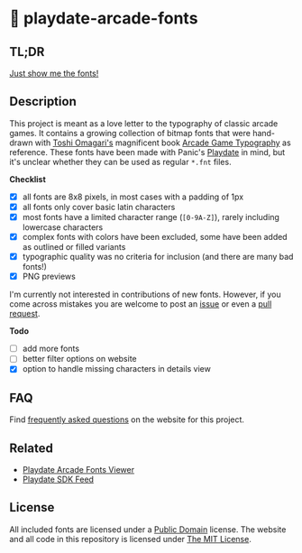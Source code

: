 # 👾 playdate-arcade-fonts

## TL;DR

[Just show me the fonts!](https://idleberg.github.io/playdate-arcade-fonts)
## Description

This project is meant as a love letter to the typography of classic arcade games. It contains a growing collection of bitmap fonts that were hand-drawn with [Toshi Omagari's](https://twitter.com/tosche_e) magnificent book [Arcade Game Typography](https://readonlymemory.vg/shop/book/arcade-game-typography/) as reference. These fonts have been made with Panic's [Playdate](https://play.date/) in mind, but it's unclear whether they can be used as regular `*.fnt` files.


**Checklist**

- [x] all fonts are 8x8 pixels, in most cases with a padding of 1px
- [x] all fonts only cover basic latin characters
- [x] most fonts have a limited character range (`[0-9A-Z]`), rarely including lowercase characters
- [x] complex fonts with colors have been excluded, some have been added as outlined or filled variants
- [x] typographic quality was no criteria for inclusion (and there are many bad fonts!)
- [x] PNG previews

I'm currently not interested in contributions of new fonts. However, if you come across mistakes you are welcome to post an [issue](https://github.com/idleberg/playdate-arcade-fonts/issues) or even a [pull request](https://github.com/idleberg/playdate-arcade-fonts/pulls).

**Todo**

- [ ] add more fonts
- [ ] better filter options on website
- [x] option to handle missing characters in details view

## FAQ

Find [frequently asked questions](https://idleberg.github.io/playdate-arcade-fonts/faq/) on the website for this project.

## Related

- [Playdate Arcade Fonts Viewer](https://github.com/idleberg/playdate-arcade-fonts-viewer)
- [Playdate SDK Feed](https://github.com/idleberg/playdate-sdk-feed)

## License

All included fonts are licensed under a [Public Domain](https://creativecommons.org/publicdomain/zero/1.0/) license. The website and all code in this repository is licensed under [The MIT License](https://opensource.org/licenses/MIT).
